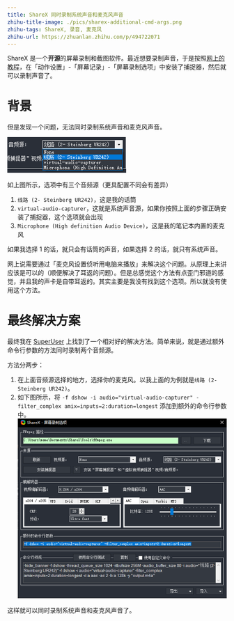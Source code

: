 ```yaml
---
title: ShareX 同时录制系统声音和麦克风声音
zhihu-title-image: ./pics/sharex-additional-cmd-args.png
zhihu-tags: ShareX, 录音, 麦克风
zhihu-url: https://zhuanlan.zhihu.com/p/494722071
---
```


ShareX 是一个**开源**的屏幕录制和截图软件。最近想要录制声音，于是按照[网上的教程](https://www.bilibili.com/read/cv1724010)，在「动作设置」-「屏幕记录」-「屏幕录制选项」中安装了捕捉器，然后就可以录制声音了。

# 背景

但是发现一个问题，无法同时录制系统声音和麦克风声音。

![ShareX 音频源选择](./pics/sharex-audio-source.png)

如上图所示，选项中有三个音频源（更具配置不同会有差异）

1. `线路 (2- Steinberg UR242)`，这是我的话筒
2. `virtual-audio-capturer`，这就是系统声音源，如果你按照上面的步骤正确安装了捕捉器，这个选项就会出现
3. `Microphone (High definition Audio Device)`，这是我的笔记本内置的麦克风

如果我选择 1 的话，就只会有话筒的声音，如果选择 2 的话，就只有系统声音。

网上说需要通过「麦克风设置侦听用电脑来播放」来解决这个问题。从原理上来讲应该是可以的（顺便解决了耳返的问题）。但是总感觉这个方法有点歪门邪道的感觉，并且我的声卡是自带耳返的。其实主要是我没有找到这个选项。所以就没有使用这个方法。

# 最终解决方案

最终我在 [SuperUser](https://superuser.com/questions/1566658/sharex-record-screen-audio-along-with-microphone) 上找到了一个相对好的解决方法。简单来说，就是通过额外命令行参数的方法同时录制两个音频源。

方法分两步：
1. 在上面音频源选择的地方，选择你的麦克风。以我上面的为例就是`线路 (2- Steinberg UR242)`。
2. 如下图所示，将 `-f dshow -i audio="virtual-audio-capturer" -filter_complex amix=inputs=2:duration=longest` 添加到额外的命令行参数中。![](./pics/sharex-additional-cmd-args.png)

这样就可以同时录制系统声音和麦克风声音了。
